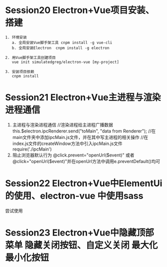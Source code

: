# Session20 Electron+Vue项目安装、搭建
    1. 环境安装
       a. 全局安装Vue脚手架工具 cnpm install -g vue-cli
       b. 全局安装Electron  cnpm install -g electron
    
    2. 用Vue脚手架工具创建项目   
       vue init simulatedgreg/electron-vue [my-project]
    
    3. 安装项目依赖
       cnpm install
    
# Session21 Electron+Vue主进程与渲染进程通信
   1. 主进程与渲染进程通信
      //渲染进程给主进程广播数据
         this.$electron.ipcRenderer.send("toMain", "data from Renderer");
      //在main文件夹中添加ipcMain.js文件，并在其中写主进程的相关操作
      //在index.js文件的createWindow方法中引入ipcMain.js文件
         require('./ipcMain')
   2. 阻止浏览器默认行为
      @click.prevent="openUrl($event)" 或者 @click="openUrl($event)"并在openUrl方法中调用e.preventDefault()均可

# Session22 Electron+Vue中ElementUi的使用、electron-vue 中使用sass
   尝试使用

# Session23 Electron+Vue中隐藏顶部菜单 隐藏关闭按钮、自定义关闭 最大化 最小化按钮
